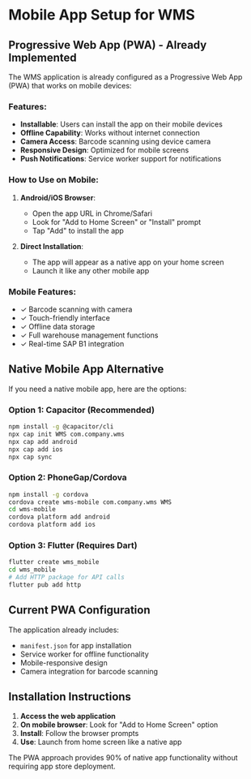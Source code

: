 # Mobile App Setup for WMS

## Progressive Web App (PWA) - Already Implemented

The WMS application is already configured as a Progressive Web App (PWA) that works on mobile devices:

### Features:
- **Installable**: Users can install the app on their mobile devices
- **Offline Capability**: Works without internet connection
- **Camera Access**: Barcode scanning using device camera
- **Responsive Design**: Optimized for mobile screens
- **Push Notifications**: Service worker support for notifications

### How to Use on Mobile:

1. **Android/iOS Browser**:
   - Open the app URL in Chrome/Safari
   - Look for "Add to Home Screen" or "Install" prompt
   - Tap "Add" to install the app

2. **Direct Installation**:
   - The app will appear as a native app on your home screen
   - Launch it like any other mobile app

### Mobile Features:
- ✓ Barcode scanning with camera
- ✓ Touch-friendly interface
- ✓ Offline data storage
- ✓ Full warehouse management functions
- ✓ Real-time SAP B1 integration

## Native Mobile App Alternative

If you need a native mobile app, here are the options:

### Option 1: Capacitor (Recommended)
```bash
npm install -g @capacitor/cli
npx cap init WMS com.company.wms
npx cap add android
npx cap add ios
npx cap sync
```

### Option 2: PhoneGap/Cordova
```bash
npm install -g cordova
cordova create wms-mobile com.company.wms WMS
cd wms-mobile
cordova platform add android
cordova platform add ios
```

### Option 3: Flutter (Requires Dart)
```bash
flutter create wms_mobile
cd wms_mobile
# Add HTTP package for API calls
flutter pub add http
```

## Current PWA Configuration

The application already includes:
- `manifest.json` for app installation
- Service worker for offline functionality
- Mobile-responsive design
- Camera integration for barcode scanning

## Installation Instructions

1. **Access the web application**
2. **On mobile browser**: Look for "Add to Home Screen" option
3. **Install**: Follow the browser prompts
4. **Use**: Launch from home screen like a native app

The PWA approach provides 90% of native app functionality without requiring app store deployment.